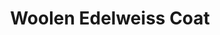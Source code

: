 ---
title: "Woolen Edelweiss Coat"
categories: ["Men","Men/Coats"]
images: ["./P05A7101.JPG","./P05A7103.JPG"]
---